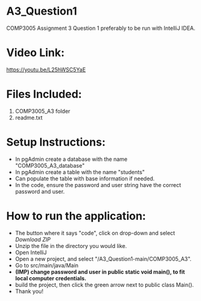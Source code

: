 # A3_Question1
COMP3005 Assignment 3 Question 1 
preferably to be run with IntelliJ IDEA.

# Video Link:
https://youtu.be/L25hWSC5YaE



# Files Included:
1. COMP3005_A3 folder
2. readme.txt

# Setup Instructions:
- In pgAdmin create a database with the name "COMP3005_A3_database"
- In pgAdmin create a table with the name "students"
- Can populate the table with base information if needed.
- In the code, ensure the password and user string have the correct password and user.

# How to run the application:
- The button where it says "code", click on drop-down and select _Download ZIP_
- Unzip the file in the directory you would like.
- Open IntelliJ
- Open a new project, and select "/A3_Question1-main/COMP3005_A3".
- Go to src/main/java/Main
- **(IMP) change password and user in public static void main(), to fit local computer credentials.**
-  build the project, then click the green arrow next to public class Main().
-  Thank you!


